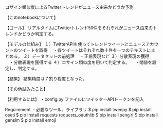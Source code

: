 コサイン類似度によるTwitterトレンドがニュース由来かどうか予測

【このnotebookについて】


【ゴール】
リアルタイムにTwitterトレンド50件をそれぞれがニュース由来のトレンドかどうか判定する。

【モデルの仕組み】
１）TwitterAPIを使ってトレンドツイートとニュースアカウントのツイートを取得
　・各ツイートはそれぞれ数十件を一つのテキストにまとめる。
２）データセットの前処理
　・正規表現など
３）分散表現の獲得
　・分散表現を獲得する
４）コサイン類似度を用いて判定する。
　・閾値を設定し、判定する。

【結果】
結果精度は７割り程度となった。

【その他試みたこと】


【利用するには】
・config.py ファイルにツイッターAPIトークンを記入

Requirement
・必要なツール、ライブラリ
$ pip install tweepy
$ pip install oseti
$ pip install requests requests_oauthlib
$ pip install sengiri
$ pip install gensim
$ pip install emoji
